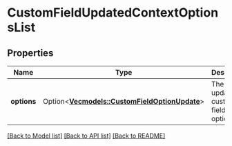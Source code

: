 # CustomFieldUpdatedContextOptionsList

## Properties

Name | Type | Description | Notes
------------ | ------------- | ------------- | -------------
**options** | Option<[**Vec<models::CustomFieldOptionUpdate>**](CustomFieldOptionUpdate.md)> | The updated custom field options. | [optional]

[[Back to Model list]](../README.md#documentation-for-models) [[Back to API list]](../README.md#documentation-for-api-endpoints) [[Back to README]](../README.md)


